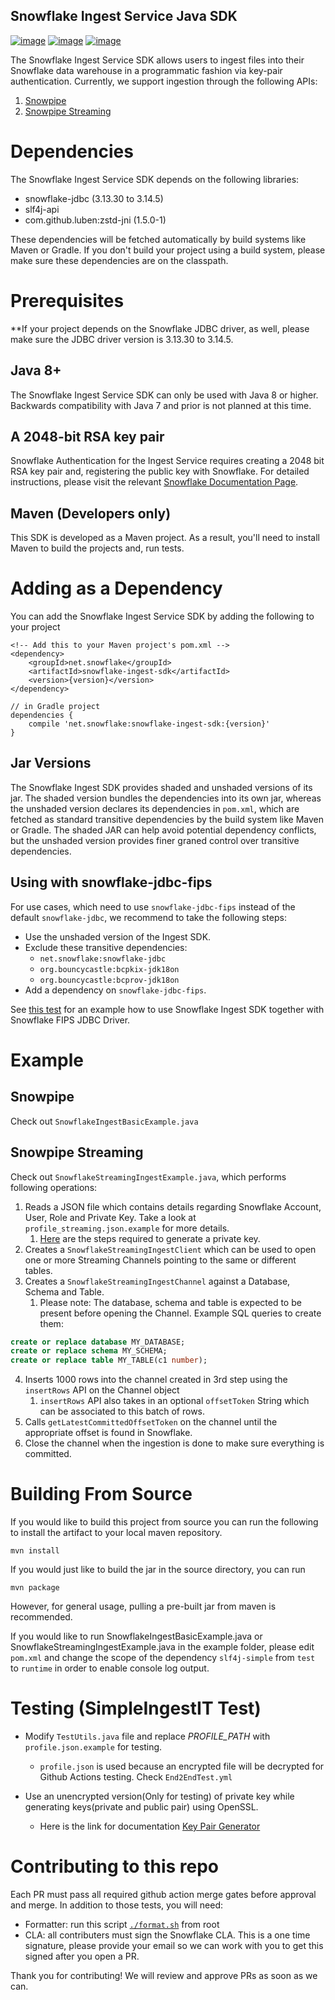 Snowflake Ingest Service Java SDK
---

[![image](http://img.shields.io/:license-Apache%202-brightgreen.svg)](http://www.apache.org/licenses/LICENSE-2.0.txt)
[![image](https://github.com/snowflakedb/snowflake-ingest-java/workflows/Snowpipe%20Java%20SDK%20Tests/badge.svg)](https://github.com/snowflakedb/snowflake-ingest-java/actions)
[![image](https://maven-badges.herokuapp.com/maven-central/net.snowflake/snowflake-ingest-sdk/badge.svg?style=plastic)](https://repo.maven.apache.org/maven2/net/snowflake/snowflake-ingest-sdk/)

The Snowflake Ingest Service SDK allows users to ingest files into their
Snowflake data warehouse in a programmatic fashion via key-pair
authentication. Currently, we support ingestion through the following APIs:
1. [Snowpipe](https://docs.snowflake.com/en/user-guide/data-load-snowpipe-rest-gs.html#client-requirement-java-or-python-sdk)
2. [Snowpipe Streaming](https://docs.snowflake.com/en/user-guide/data-load-snowpipe-streaming-overview)

# Dependencies

The Snowflake Ingest Service SDK depends on the following libraries:

* snowflake-jdbc (3.13.30 to 3.14.5) 
* slf4j-api
* com.github.luben:zstd-jni (1.5.0-1)

These dependencies will be fetched automatically by build systems like Maven or Gradle. If you don't build your project
using a build system, please make sure these dependencies are on the classpath.

# Prerequisites

**If your project depends on the Snowflake JDBC driver, as well, please make sure the JDBC driver version is 3.13.30 to 3.14.5.

## Java 8+

The Snowflake Ingest Service SDK can only be used with Java 8 or higher.
Backwards compatibility with Java 7 and prior is not planned at this
time.

## A 2048-bit RSA key pair

Snowflake Authentication for the Ingest Service requires creating a 2048
bit RSA key pair and, registering the public key with Snowflake. For
detailed instructions, please visit the relevant [Snowflake
Documentation Page](https://docs.snowflake.com/en/user-guide/key-pair-auth.html).

## Maven (Developers only)

This SDK is developed as a Maven project. As a
result, you'll need to install Maven to build the projects and, run
tests.

# Adding as a Dependency

You can add the Snowflake Ingest Service SDK by adding the following to
your project

``` {.xml}
<!-- Add this to your Maven project's pom.xml -->
<dependency>
    <groupId>net.snowflake</groupId>
    <artifactId>snowflake-ingest-sdk</artifactId>
    <version>{version}</version>
</dependency>
```

``` {.groovy}
// in Gradle project
dependencies {
    compile 'net.snowflake:snowflake-ingest-sdk:{version}'
}
```

## Jar Versions

The Snowflake Ingest SDK provides shaded and unshaded versions of its jar. The shaded version bundles the dependencies into its own jar,
whereas the unshaded version declares its dependencies in `pom.xml`, which are fetched as standard transitive dependencies by the build system like Maven or Gradle.
The shaded JAR can help avoid potential dependency conflicts, but the unshaded version provides finer graned control over transitive dependencies.

## Using with snowflake-jdbc-fips

For use cases, which need to use `snowflake-jdbc-fips` instead of the default `snowflake-jdbc`, we recommend to take the following steps:

- Use the unshaded version of the Ingest SDK.
- Exclude these transitive dependencies:
    - `net.snowflake:snowflake-jdbc`
    - `org.bouncycastle:bcpkix-jdk18on`
    - `org.bouncycastle:bcprov-jdk18on`
- Add a dependency on `snowflake-jdbc-fips`.

See [this test](https://github.com/snowflakedb/snowflake-ingest-java/tree/master/e2e-jar-test/fips) for an example how to use Snowflake Ingest SDK together with Snowflake FIPS JDBC Driver.

# Example

## Snowpipe

Check out `SnowflakeIngestBasicExample.java`

## Snowpipe Streaming

Check out `SnowflakeStreamingIngestExample.java`, which performs following operations:
1. Reads a JSON file which contains details regarding Snowflake Account, User, Role and Private Key. Take a look at `profile_streaming.json.example` for more details.
    1. [Here](https://docs.snowflake.com/en/user-guide/key-pair-auth.html#configuring-key-pair-authentication) are the steps required to generate a private key.
2. Creates a `SnowflakeStreamingIngestClient` which can be used to open one or more Streaming Channels pointing to the same or different tables.
3. Creates a `SnowflakeStreamingIngestChannel` against a Database, Schema and Table.
    1. Please note: The database, schema and table is expected to be present before opening the Channel. Example SQL queries to create them:
```sql
create or replace database MY_DATABASE;
create or replace schema MY_SCHEMA;
create or replace table MY_TABLE(c1 number);
```
4. Inserts 1000 rows into the channel created in 3rd step using the `insertRows` API on the Channel object
    1. `insertRows` API also takes in an optional `offsetToken` String which can be associated to this batch of rows.
5. Calls `getLatestCommittedOffsetToken` on the channel until the appropriate offset is found in Snowflake.
6. Close the channel when the ingestion is done to make sure everything is committed.

# Building From Source

If you would like to build this project from source you can run the
following to install the artifact to your local maven repository.

``` {.bash}
mvn install
```

If you would just like to build the jar in the source directory, you can
run 

``` {.bash}
mvn package
```

However, for general usage, pulling a pre-built jar from maven is
recommended.

If you would like to run SnowflakeIngestBasicExample.java or SnowflakeStreamingIngestExample.java in the example folder, 
please edit `pom.xml` and change the scope of the dependency `slf4j-simple` from `test` to `runtime` in order to enable
console log output.


# Testing (SimpleIngestIT Test)

-   Modify `TestUtils.java` file and replace *PROFILE_PATH* with `profile.json.example` for testing.

    -   `profile.json` is used because an encrypted file will be
            decrypted for Github Actions testing. Check `End2EndTest.yml`

-   Use an unencrypted version(Only for testing) of private key while generating keys(private and public pair) using OpenSSL.

    -   Here is the link for documentation [Key Pair
            Generator](https://docs.snowflake.com/en/user-guide/key-pair-auth.html)

# Contributing to this repo

Each PR must pass all required github action merge gates before approval and merge. In addition to those tests, you will need:

- Formatter: run this script [`./format.sh`](https://github.com/snowflakedb/snowflake-ingest-java/blob/master/format.sh) from root
- CLA: all contributers must sign the Snowflake CLA. This is a one time signature, please provide your email so we can work with you to get this signed after you open a PR.

Thank you for contributing! We will review and approve PRs as soon as we can.
